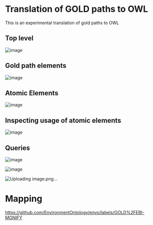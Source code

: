 # Translation of GOLD paths to OWL

This is an experimental translation of gold paths to OWL

## Top level

![image](https://user-images.githubusercontent.com/50745/121285301-fe2bdd00-c892-11eb-92f6-5cf8c76bc284.png)

## Gold path elements

![image](https://user-images.githubusercontent.com/50745/121285351-1ac81500-c893-11eb-8ad6-d441765262ed.png)


## Atomic Elements

![image](https://user-images.githubusercontent.com/50745/121285635-94600300-c893-11eb-8287-ba23a7bcfa8b.png)

## Inspecting usage of atomic elements

![image](https://user-images.githubusercontent.com/50745/121285883-ec970500-c893-11eb-88d1-5a8d83fe9897.png)


## Queries

![image](https://user-images.githubusercontent.com/50745/121285430-3e8b5b00-c893-11eb-8466-5bfc128c7649.png)

![image](https://user-images.githubusercontent.com/50745/121285491-55ca4880-c893-11eb-9465-ddbd64120855.png)

![Uploading image.png…]()

# Mapping

https://github.com/EnvironmentOntology/envo/labels/GOLD%2FEBI-MGNIFY
